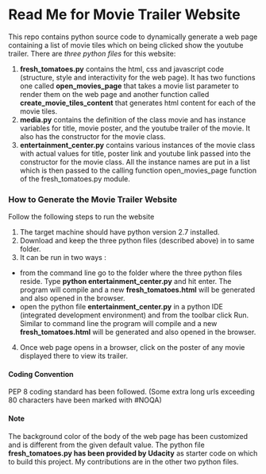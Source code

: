 # Read Me for Movie Trailer Website
This repo contains python source code to dynamically generate a web page containing a list of movie tiles which on being clicked show the youtube trailer.
There are *three python files* for this website:
1. **fresh_tomatoes.py**
contains the html, css and javascript code (structure, style and interactivity for the web page). It has two functions one called **open_movies_page** that takes a movie list parameter to render them on the web page and another function called **create_movie_tiles_content** that generates html content for each of the movie tiles.
2. **media&#46;py** contains the definition of the class movie and has instance variables for title, movie poster, and the youtube trailer of the movie. It also has the constructor for the movie class.
3. **entertainment_center&#46;py** contains various instances of the movie class with actual values for title, poster link and youtube link passed into the constructor for the movie class. All the instance names are put in a list which is then passed to the calling function open_movies_page function of the fresh_tomatoes.py module.

### How to Generate the Movie Trailer Website
Follow the following steps to run the website
1. The target machine should have python version 2.7 installed.
2. Download and keep the three python files (described above) in to same folder.
3. It can be run in two ways :
* from the command line go to the folder where the three python files reside. Type **python entertainment_center.py** and hit enter. The program will compile and a new **fresh_tomatoes.html** will be generated and also opened in the browser.
* open the python file **entertainment_center.py** in a python IDE (integrated development environment) and from the toolbar click Run. Similar to command line the program will compile and a new **fresh_tomatoes.html** will be generated and also opened in the browser.
4. Once web page opens in a browser, click on the poster of any movie displayed there to view its trailer.

#### Coding Convention
PEP 8 coding standard has been followed. (Some extra long urls exceeding 80 characters have been marked with #NOQA)

#### Note
The background color of the body of the web page has been customized and is different from the given default value.
The python file **fresh_tomatoes.py has been provided by Udacity** as starter code on which to build this project. My contributions are in the other two python files.
